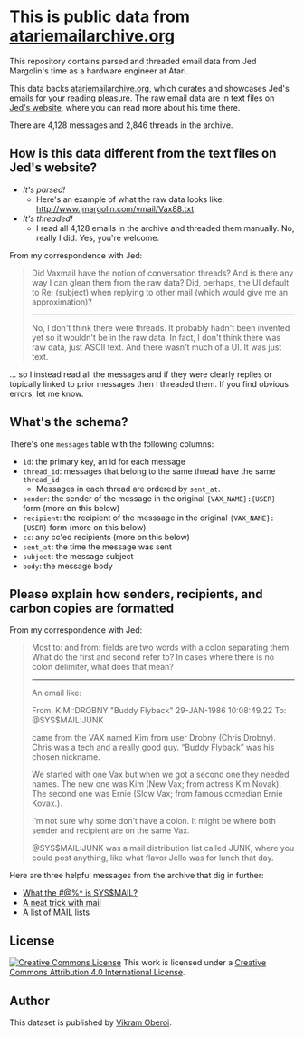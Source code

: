 
# This is public data from [atariemailarchive.org](https://atariemailarchive.org)

This repository contains parsed and threaded email data from Jed Margolin's time as a hardware engineer at Atari.

This data backs [atariemailarchive.org](https://atariemailarchive.org), which curates and showcases Jed's emails for your reading pleasure. The raw email data are in text files on [Jed's website](http://www.jmargolin.com/vmail/vmail.htm), where you can read more about his time there.

There are 4,128 messages and 2,846 threads in the archive.


## How is this data different from the text files on Jed's website?

* *It's parsed!*
  * Here's an example of what the raw data looks like: http://www.jmargolin.com/vmail/Vax88.txt
* *It's threaded!*
  * I read all 4,128 emails in the archive and threaded them manually. No, really I did. Yes, you're welcome.

From my correspondence with Jed:

> Did Vaxmail have the notion of conversation threads? And is there any way I can glean them from the raw data? Did, perhaps, the UI default to Re: (subject) when replying to other mail (which would give me an approximation)?
> 
> ---
>
> No, I don't think there were threads. It probably hadn't been invented yet so it wouldn't be in the raw data. In fact, I don't think there was raw data, just ASCII text. And there wasn't much of a UI. It was just text.

... so I instead read all the messages and if they were clearly replies or topically linked to prior messages then I threaded them. If you find obvious errors, let me know.


## What's the schema?

There's one `messages` table with the following columns:

* `id`: the primary key, an id for each message
* `thread_id`: messages that belong to the same thread have the same `thread_id`
  * Messages in each thread are ordered by `sent_at`.
* `sender`: the sender of the message in the original `{VAX_NAME}:{USER}` form (more on this below)
* `recipient`: the recipient of the messsage in the original `{VAX_NAME}:{USER}` form (more on this below)
* `cc`: any cc'ed recipients (more on this below)
* `sent_at`: the time the message was sent
* `subject`: the message subject
* `body`: the message body

## Please explain how senders, recipients, and carbon copies are formatted

From my correspondence with Jed:

> Most to: and from: fields are two words with a colon separating them. What do the first and second refer to? In cases where there is no colon delimiter, what does that mean?
> 
> ---
>
> An email like:
>  
> From: KIM::DROBNY       "Buddy Flyback" 29-JAN-1986 10:08:49.22
> To:   @SYS$MAIL:JUNK
>  
> came from the VAX named Kim from user Drobny (Chris Drobny). Chris was a tech and a really good guy. “Buddy Flyback” was his chosen nickname.
>  
> We started with one Vax but when we got a second one they needed names. The new one was Kim (New Vax; from actress Kim Novak). The second one was Ernie (Slow Vax; from famous comedian Ernie Kovax.).
>  
> I’m not sure why some don’t have a colon. It might be where both sender and recipient are on the same Vax.
>  
> @SYS$MAIL:JUNK was a mail distribution list called JUNK, where you could post anything, like what flavor Jello was for lunch that day.

Here are three helpful messages from the archive that dig in further:

* [What the #@%^ is SYS$MAIL?](https://atariemailarchive.org/thread/on-how-to-use-atari-s-mail-distribution-lists-31)
* [A neat trick with mail](https://atariemailarchive.org/thread/on-a-clever-email-hack-19)
* [A list of MAIL lists](https://atariemailarchive.org/thread/a-list-of-mail-lists-294)

## License

[![Creative Commons License](https://i.creativecommons.org/l/by/4.0/88x31.png)](http://creativecommons.org/licenses/by/4.0/)
This work is licensed under a <a rel="license" href="http://creativecommons.org/licenses/by/4.0/">Creative Commons Attribution 4.0 International License</a>.

## Author

This dataset is published by [Vikram Oberoi](https://www.twitter.com/voberoi).
